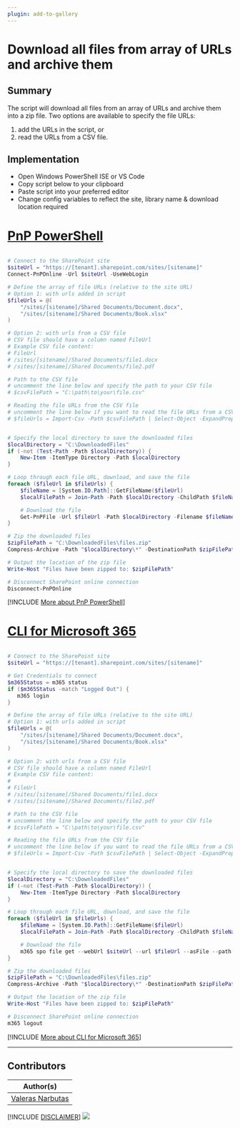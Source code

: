 ```yaml
---
plugin: add-to-gallery
---
```


# Download all files from array of URLs and archive them

## Summary

The script will download all files from an array of URLs and archive them into a zip file. Two options are available to specify the file URLs: 
1. add the URLs in the script, or 
2. read the URLs from a CSV file.

## Implementation

- Open Windows PowerShell ISE or VS Code
- Copy script below to your clipboard
- Paste script into your preferred editor
- Change config variables to reflect the site, library name & download location required


# [PnP PowerShell](#tab/pnpps)

```powershell

# Connect to the SharePoint site
$siteUrl = "https://[tenant].sharepoint.com/sites/[sitename]"
Connect-PnPOnline -Url $siteUrl -UseWebLogin

# Define the array of file URLs (relative to the site URL)
# Option 1: with urls added in script
$fileUrls = @(
    "/sites/[sitename]/Shared Documents/Document.docx",
    "/sites/[sitename]/Shared Documents/Book.xlsx"
)

# Option 2: with urls from a CSV file
# CSV file should have a column named FileUrl
# Example CSV file content:
# FileUrl
# /sites/[sitename]/Shared Documents/file1.docx
# /sites/[sitename]/Shared Documents/file2.pdf

# Path to the CSV file
# uncomment the line below and specify the path to your CSV file
# $csvFilePath = "C:\path\to\your\file.csv"

# Reading the file URLs from the CSV file
# uncomment the line below if you want to read the file URLs from a CSV file
# $fileUrls = Import-Csv -Path $csvFilePath | Select-Object -ExpandProperty FileUrl


# Specify the local directory to save the downloaded files
$localDirectory = "C:\DownloadedFiles"
if (-not (Test-Path -Path $localDirectory)) {
    New-Item -ItemType Directory -Path $localDirectory
}

# Loop through each file URL, download, and save the file
foreach ($fileUrl in $fileUrls) {
    $fileName = [System.IO.Path]::GetFileName($fileUrl)
    $localFilePath = Join-Path -Path $localDirectory -ChildPath $fileName

    # Download the file
    Get-PnPFile -Url $fileUrl -Path $localDirectory -Filename $fileName -AsFile
}

# Zip the downloaded files
$zipFilePath = "C:\DownloadedFiles\files.zip"
Compress-Archive -Path "$localDirectory\*" -DestinationPath $zipFilePath

# Output the location of the zip file
Write-Host "Files have been zipped to: $zipFilePath"

# Disconnect SharePoint online connection
Disconnect-PnPOnline

```

[!INCLUDE [More about PnP PowerShell](../../docfx/includes/MORE-PNPPS.md)]

# [CLI for Microsoft 365](#tab/cli-m365-ps)

```powershell

# Connect to the SharePoint site
$siteUrl = "https://[tenant].sharepoint.com/sites/[sitename]"

# Get Credentials to connect
$m365Status = m365 status
if ($m365Status -match "Logged Out") {
   m365 login
}

# Define the array of file URLs (relative to the site URL)
# Option 1: with urls added in script
$fileUrls = @(
    "/sites/[sitename]/Shared Documents/Document.docx",
    "/sites/[sitename]/Shared Documents/Book.xlsx"
)

# Option 2: with urls from a CSV file
# CSV file should have a column named FileUrl
# Example CSV file content:
#
# FileUrl
# /sites/[sitename]/Shared Documents/file1.docx
# /sites/[sitename]/Shared Documents/file2.pdf

# Path to the CSV file
# uncomment the line below and specify the path to your CSV file
# $csvFilePath = "C:\path\to\your\file.csv"

# Reading the file URLs from the CSV file
# uncomment the line below if you want to read the file URLs from a CSV file
# $fileUrls = Import-Csv -Path $csvFilePath | Select-Object -ExpandProperty FileUrl


# Specify the local directory to save the downloaded files
$localDirectory = "C:\DownloadedFiles"
if (-not (Test-Path -Path $localDirectory)) {
    New-Item -ItemType Directory -Path $localDirectory
}

# Loop through each file URL, download, and save the file
foreach ($fileUrl in $fileUrls) {
    $fileName = [System.IO.Path]::GetFileName($fileUrl)
    $localFilePath = Join-Path -Path $localDirectory -ChildPath $fileName

    # Download the file
    m365 spo file get --webUrl $siteUrl --url $fileUrl --asFile --path $localFilePath
}

# Zip the downloaded files
$zipFilePath = "C:\DownloadedFiles\files.zip"
Compress-Archive -Path "$localDirectory\*" -DestinationPath $zipFilePath

# Output the location of the zip file
Write-Host "Files have been zipped to: $zipFilePath"

# Disconnect SharePoint online connection
m365 logout

```

[!INCLUDE [More about CLI for Microsoft 365](../../docfx/includes/MORE-CLIM365.md)]

***

## Contributors

| Author(s) |
|-----------|
| [Valeras Narbutas](https://github.com/ValerasNarbutas) |

[!INCLUDE [DISCLAIMER](../../docfx/includes/DISCLAIMER.md)]
<img src="https://m365-visitor-stats.azurewebsites.net/script-samples/scripts/spo-download-files-and-archive" aria-hidden="true" />
